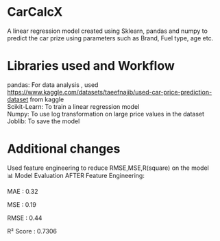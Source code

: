 # CarCalcX
A linear regression model created using Sklearn, pandas and numpy to predict the car prize using parameters such as Brand, Fuel type, age etc.


# Libraries used and Workflow  

pandas: For data analysis , used https://www.kaggle.com/datasets/taeefnajib/used-car-price-prediction-dataset from kaggle  
Scikit-Learn: To train a linear regression model  
Numpy: To use log transformation on large price values in the dataset   
Joblib: To save the model  

# Additional changes  
Used feature engineering to reduce RMSE,MSE,R(square) on the model  
📊 Model Evaluation AFTER Feature Engineering:  

MAE  : 0.32  

MSE  : 0.19  

RMSE : 0.44  

R² Score : 0.7306  
